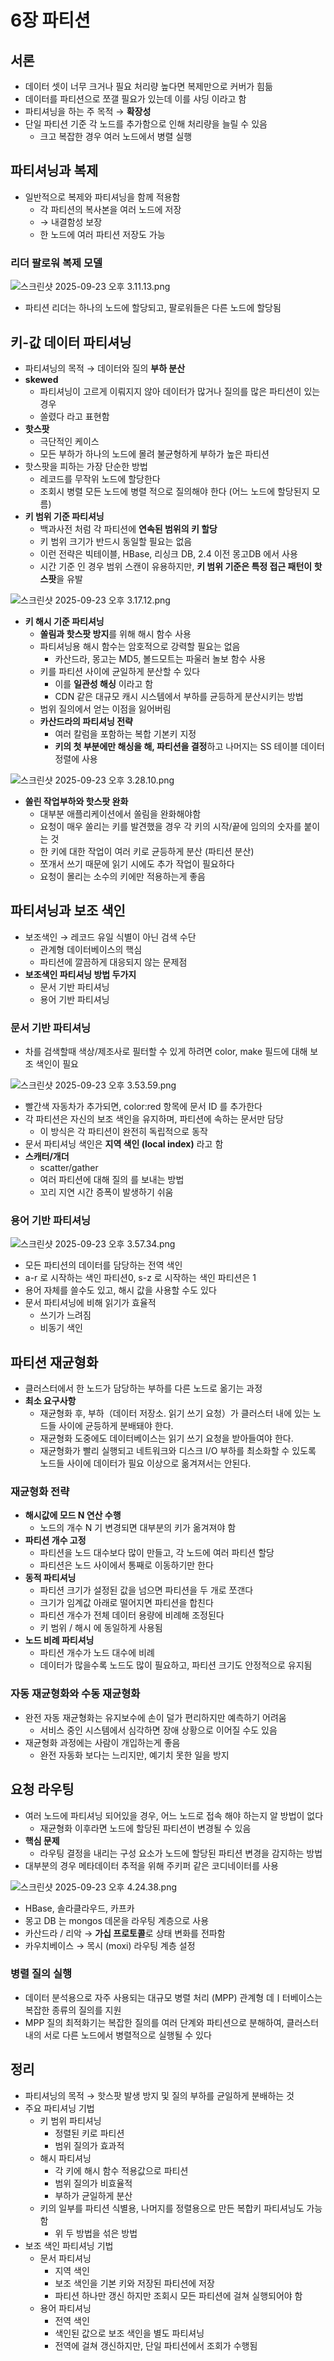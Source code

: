 # 6장 파티션

## 서론

- 데이터 셋이 너무 크거나 필요 처리량 높다면 복제만으로 커버가 힘듦
- 데이터를 파티션으로 쪼갤 필요가 있는데 이를 샤딩 이라고 함
- 파티셔닝을 하는 주 목적 → **확장성**
- 단일 파티션 기준 각 노드를 추가함으로 인해 처리량을 늘릴 수 있음
    - 크고 복잡한 경우 여러 노드에서 병렬 실행

## 파티셔닝과 복제

- 일반적으로 복제와 파티셔닝을 함께 적용함
    - 각 파티션의 복사본을 여러 노드에 저장
    - → 내결함성 보장
    - 한 노드에 여러 파티션 저장도 가능

### 리더 팔로워 복제 모델

![스크린샷 2025-09-23 오후 3.11.13.png](%E1%84%89%E1%85%B3%E1%84%8F%E1%85%B3%E1%84%85%E1%85%B5%E1%86%AB%E1%84%89%E1%85%A3%E1%86%BA_2025-09-23_%E1%84%8B%E1%85%A9%E1%84%92%E1%85%AE_3.11.13.png)

- 파티션 리더는 하나의 노드에 할당되고, 팔로워들은 다른 노드에 할당됨

## 키-값 데이터 파티셔닝

- 파티셔닝의 목적 → 데이터와 질의 **부하 분산**
- **skewed**
    - 파티셔닝이 고르게 이뤄지지 않아 데이터가 많거나 질의를 많은 파티션이 있는 경우
    - 쏠렸다 라고 표현함
- **핫스팟**
    - 극단적인 케이스
    - 모든 부하가 하나의 노드에 몰려 불균형하게 부하가 높은 파티션
- 핫스팟을 피하는 가장 단순한 방법
    - 레코드를 무작위 노드에 할당한다
    - 조회시 병렬 모든 노드에 병렬 적으로 질의해야 한다 (어느 노드에 할당된지 모름)
- **키 범위 기준 파티셔닝**
    - 백과사전 처럼 각 파티션에 **연속된 범위의 키 할당**
    - 키 범위 크기가 반드시 동일할 필요는 없음
    - 이런 전략은 빅테이블, HBase, 리싱크 DB, 2.4 이전 몽고DB 에서 사용
    - 시간 기준 인 경우 범위 스캔이 유용하지만, **키 범위 기준은 특정 접근 패턴이 핫스팟**을 유발

![스크린샷 2025-09-23 오후 3.17.12.png](%E1%84%89%E1%85%B3%E1%84%8F%E1%85%B3%E1%84%85%E1%85%B5%E1%86%AB%E1%84%89%E1%85%A3%E1%86%BA_2025-09-23_%E1%84%8B%E1%85%A9%E1%84%92%E1%85%AE_3.17.12.png)

- **키 해시 기준 파티셔닝**
    - **쏠림과 핫스팟 방지**를 위해 해시 함수 사용
    - 파티셔닝용 해시 함수는 암호적으로 강력할 필요는 없음
        - 카산드라, 몽고는 MD5, 볼드모트는 파울러 놀보 함수 사용
    - 키를 파티션 사이에 균일하게 분산할 수 있다
        - 이를 **일관성 해싱** 이라고 함
        - CDN 같은 대규모 캐시 시스템에서 부하를 균등하게 분산시키는 방법
    - 범위 질의에서 얻는 이점을 잃어버림
    - **카산드라의 파티셔닝 전략**
        - 여러 칼럼을 포함하는 복합 기본키 지정
        - **키의 첫 부분에만 해싱을 해, 파티션을 결정**하고 나머지는 SS 테이블 데이터 정렬에 사용

![스크린샷 2025-09-23 오후 3.28.10.png](%E1%84%89%E1%85%B3%E1%84%8F%E1%85%B3%E1%84%85%E1%85%B5%E1%86%AB%E1%84%89%E1%85%A3%E1%86%BA_2025-09-23_%E1%84%8B%E1%85%A9%E1%84%92%E1%85%AE_3.28.10.png)

- **쏠린 작업부하와 핫스팟 완화**
    - 대부분 애플리케이션에서 쏠림을 완화해야함
    - 요청이 매우 쏠리는 키를 발견했을 경우 각 키의 시작/끝에 임의의 숫자를 붙이는 것
    - 한 키에 대한 작업이 여러 키로 균등하게 분산 (파티션 분산)
    - 쪼개서 쓰기 때문에 읽기 시에도 추가 작업이 필요하다
    - 요청이 몰리는 소수의 키에만 적용하는게 좋음

## 파티셔닝과 보조 색인

- 보조색인 → 레코드 유일 식별이 아닌 검색 수단
    - 관계형 데이터베이스의 핵심
    - 파티션에 깔끔하게 대응되지 않는 문제점
- **보조색인 파티셔닝 방법 두가지**
    - 문서 기반 파티셔닝
    - 용어 기반 파티셔닝

### 문서 기반 파티셔닝

- 차를 검색할때 색상/제조사로 필터할 수 있게 하려면 color, make 필드에 대해 보조 색인이 필요

![스크린샷 2025-09-23 오후 3.53.59.png](%E1%84%89%E1%85%B3%E1%84%8F%E1%85%B3%E1%84%85%E1%85%B5%E1%86%AB%E1%84%89%E1%85%A3%E1%86%BA_2025-09-23_%E1%84%8B%E1%85%A9%E1%84%92%E1%85%AE_3.53.59.png)

- 빨간색 자동차가 추가되면, color:red 항목에 문서 ID 를 추가한다
- 각 파티션은 자신의 보조 색인을 유지하며, 파티션에 속하는 문서만 담당
    - 이 방식은 각 파티션이 완전히 독립적으로 동작
- 문서 파티셔닝 색인은 **지역 색인 (local index)** 라고 함
- **스캐터/개더**
    - scatter/gather
    - 여러 파티션에 대해 질의 를 보내는 방법
    - 꼬리 지연 시간 증폭이 발생하기 쉬움

### 용어 기반 파티셔닝

![스크린샷 2025-09-23 오후 3.57.34.png](%E1%84%89%E1%85%B3%E1%84%8F%E1%85%B3%E1%84%85%E1%85%B5%E1%86%AB%E1%84%89%E1%85%A3%E1%86%BA_2025-09-23_%E1%84%8B%E1%85%A9%E1%84%92%E1%85%AE_3.57.34.png)

- 모든 파티션의 데이터를 담당하는 전역 색인
- a-r 로 시작하는 색인 파티션0, s-z 로 시작하는 색인 파티션은 1
- 용어 자체를 쓸수도 있고, 해시 값을 사용할 수도 있다
- 문서 파티셔닝에 비해 읽기가 효율적
    - 쓰기가 느려짐
    - 비동기 색인

## 파티션 재균형화

- 클러스터에서 한 노드가 담당하는 부하를 다른 노드로 옮기는 과정
- **최소 요구사항**
    - 재균형화 후, 부하（데이터 저장소. 읽기 쓰기 요청）가 클러스터 내에 있는 노드들 사이에 균등하게 분배돼야 한다.
    - 재균형화 도중에도 데이터베이스는 읽기 쓰기 요청을 받아들여야 한다.
    - 재균형화가 빨리 실행되고 네트워크와 디스크 I/O 부하를 최소화할 수 있도록 노드들 사이에 데이터가 필요 이상으로 옮겨져서는 안된다.

### 재균형화 전략

- **해시값에 모드 N 연산 수행**
    - 노드의 개수 N 기 변경되면 대부분의 키가 옮겨져야 함
- **파티션 개수 고정**
    - 파티션을 노드 대수보다 많이 만들고, 각 노드에 여러 파티션  할당
    - 파티션은 노드 사이에서 통째로 이동하기만 한다
- **동적 파티셔닝**
    - 파티션 크기가 설정된 값을 넘으면 파티션을 두 개로 쪼갠다
    - 크기가 임계값 아래로 떨어지면 파티션을 합친다
    - 파티션 개수가 전체 데이터 용량에 비례해 조정된다
    - 키 범위 / 해시 에 동일하게 사용됨
- **노드 비례 파티셔닝**
    - 파티션 개수가 노드 대수에 비례
    - 데이터가 많을수록 노드도 많이 필요하고, 파티션 크기도 안정적으로 유지됨

### 자동 재균형화와 수동 재균형화

- 완전 자동 재균형화는 유지보수에 손이 덜가 편리하지만 예측하기 어려움
    - 서비스 중인 시스템에서 심각하면 장애 상황으로 이어질 수도 있음
- 재균형화 과정에는 사람이 개입하는게 좋음
    - 완전 자동화 보다는 느리지만, 예기치 못한 일을 방지

## 요청 라우팅

- 여러 노드에 파티셔닝 되어있을 경우, 어느 노드로 접속 해야 하는지 알 방법이 없다
    - 재균형화 이후라면 노드에 할당된 파티션이 변경될 수 있음
- **핵심 문제**
    - 라우팅 결정을 내리는 구성 요소가 노드에 할당된 파티션 변경을 감지하는 방법
- 대부분의 경우 메타데이터 추적을 위해 주키퍼 같은 코디네이터를 사용

![스크린샷 2025-09-23 오후 4.24.38.png](%E1%84%89%E1%85%B3%E1%84%8F%E1%85%B3%E1%84%85%E1%85%B5%E1%86%AB%E1%84%89%E1%85%A3%E1%86%BA_2025-09-23_%E1%84%8B%E1%85%A9%E1%84%92%E1%85%AE_4.24.38.png)

- HBase, 솔라클라우드, 카프카
- 몽고 DB 는 mongos 데몬을 라우팅 계층으로 사용
- 카산드라 / 리악 → **가십 프로토콜**로 상태 변화를 전파함
- 카우치베이스 → 목시 (moxi) 라우팅 계층 설정

### 병렬 질의 실행

- 데이터 분석용으로 자주 사용되는 대규모 병렬 처리 (MPP) 관계형 데ㅣ터베이스는 복잡한 종류의 질의를 지원
- MPP 질의 최적화기는 복잡한 질의를 여러 단계와 파티션으로 분해하여, 클러스터 내의 서로 다른 노드에서 병렬적으로 실행될 수 있다

## 정리

- 파티셔닝의 목적 → 핫스팟 발생 방지 및 질의 부하를 균일하게 분배하는 것
- 주요 파티셔닝 기법
    - 키 범위 파티셔닝
        - 정렬된 키로 파티션
        - 범위 질의가 효과적
    - 해시 파티셔닝
        - 각 키에 해시 함수 적용값으로 파티션
        - 범위 질의가 비효율적
        - 부하가 균일하게 분산
    - 키의 일부를 파티션 식별용, 나머지를 정렬용으로 만든 복합키 파티셔닝도 가능함
        - 위 두 방법을 섞은 방법
- 보조 색인 파티셔닝 기법
    - 문서 파티셔닝
        - 지역 색인
        - 보조 색인을 기본 키와 저장된 파티션에 저장
        - 파티션 하나만 갱신 하지만 조회시 모든 파티션에 걸쳐 실행되어야 함
    - 용어 파티셔닝
        - 전역 색인
        - 색인된 값으로 보조 색인을 별도 파티셔닝
        - 전역에 걸쳐 갱신하지만, 단일 파티션에서 조회가 수행됨
